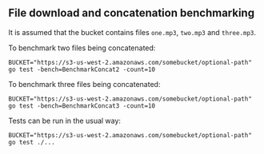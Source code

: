 ## File download and concatenation benchmarking

It is assumed that the bucket contains files `one.mp3`, `two.mp3` and `three.mp3`.

To benchmark two files being concatenated:

```
BUCKET="https://s3-us-west-2.amazonaws.com/somebucket/optional-path" go test -bench=BenchmarkConcat2 -count=10
```

To benchmark three files being concatenated:

```
BUCKET="https://s3-us-west-2.amazonaws.com/somebucket/optional-path" go test -bench=BenchmarkConcat3 -count=10
```

Tests can be run in the usual way:


```
BUCKET="https://s3-us-west-2.amazonaws.com/somebucket/optional-path" go test ./...
```
